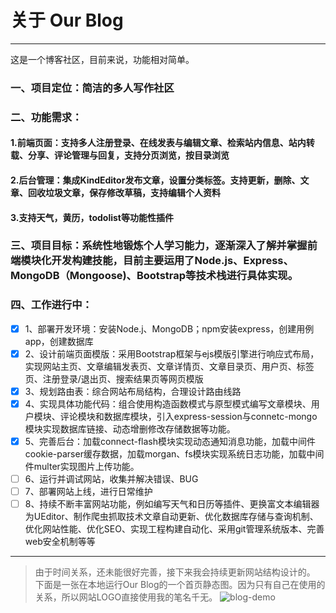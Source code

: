 # 关于 Our Blog
------
这是一个博客社区，目前来说，功能相对简单。
### 一、项目定位：简洁的多人写作社区
### 二、功能需求：
#### 1.前端页面：支持多人注册登录、在线发表与编辑文章、检索站内信息、站内转载、分享、评论管理与回复，支持分页浏览，按目录浏览    
#### 2.后台管理：集成KindEditor发布文章，设置分类标签。支持更新，删除、文章、回收垃圾文章，保存修改草稿，支持编辑个人资料    
#### 3.支持天气，黄历，todolist等功能性插件    
### 三、项目目标：系统性地锻炼个人学习能力，逐渐深入了解并掌握前端模块化开发构建技能，目前主要运用了Node.js、Express、MongoDB（Mongoose)、Bootstrap等技术栈进行具体实现。
### 四、工作进行中：	
- [x] 1、部署开发环境：安装Node.j、MongoDB；npm安装express，创建用例app，创建数据库
- [x] 2、设计前端页面模版：采用Bootstrap框架与ejs模版引擎进行响应式布局，实现网站主页、文章编辑发表页、文章详情页、文章目录页、用户页、标签页、注册登录/退出页、搜索结果页等网页模版
- [x] 3、规划路由表：综合网站布局结构，合理设计路由线路
- [x] 4、实现具体功能代码：组合使用构造函数模式与原型模式编写文章模块、用户模块、评论模块和数据库模块，引入express-session与connetc-mongo模块实现数据库链接、动态增删修改存储数据等功能。
- [x] 5、完善后台：加载connect-flash模块实现动态通知消息功能，加载中间件cookie-parser缓存数据，加载morgan、fs模块实现系统日志功能，加载中间件multer实现图片上传功能。
- [ ] 6、运行并调试网站，收集并解决错误、BUG
- [ ] 7、部署网站上线，进行日常维护
- [ ] 8、持续不断丰富网站功能，例如编写天气和日历等插件、更换富文本编辑器为UEditor、制作爬虫抓取技术文章自动更新、优化数据库存储与查询机制、优化网站性能、优化SEO、实现工程构建自动化、采用git管理系统版本、完善web安全机制等等
------
> 由于时间关系，还未能很好完善，接下来我会持续更新网站结构设计的。
下面是一张在本地运行Our Blog的一个首页静态图。因为只有自己在使用的关系，所以网站LOGO直接使用我的笔名千无。
![blog-demo](http://ojpkqcfpq.bkt.clouddn.com/Our%20Blog.png)